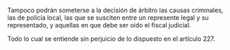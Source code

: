 Tampoco podrán someterse a la decisión de árbitro las causas criminales, las de policía local, las que se susciten entre un represente legal y su representado, y aquellas en que debe ser oído el fiscal judicial.

Todo lo cual se entiende sin perjuicio de lo dispuesto en el artículo 227.
